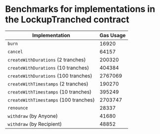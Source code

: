 # Benchmarks for implementations in the LockupTranched contract

| Implementation                        | Gas Usage |
| ------------------------------------- | --------- |
| `burn`                                | 16920     |
| `cancel`                              | 64157     |
| `createWithDurations` (2 tranches)    | 200320    |
| `createWithDurations` (10 tranches)   | 404384    |
| `createWithDurations` (100 tranches)  | 2767069   |
| `createWithTimestamps` (2 tranches)   | 190270    |
| `createWithTimestamps` (10 tranches)  | 395249    |
| `createWithTimestamps` (100 tranches) | 2703747   |
| `renounce`                            | 28337     |
| `withdraw` (by Anyone)                | 41680     |
| `withdraw` (by Recipient)             | 48852     |
